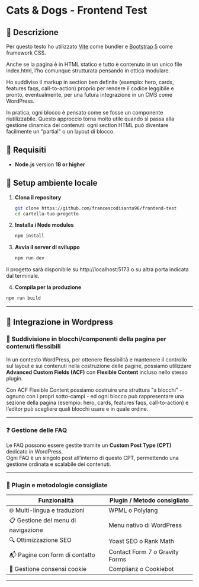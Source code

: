 # Cats & Dogs - Frontend Test

## 📌 Descrizione

Per questo testo ho utilizzato [Vite](https://vitejs.dev/) come bundler e [Bootstrap 5](https://getbootstrap.com/) come framework CSS.

Anche se la pagina è in HTML statico e tutto è contenuto in un unico file index.html, l’ho comunque strutturata pensando in ottica modulare.

Ho suddiviso il markup in section ben definite (esempio: hero, cards, features faqs, call-to-action) proprio per rendere il codice leggibile e pronto, eventualmente, per una futura integrazione in un CMS come WordPress.

In pratica, ogni blocco è pensato come se fosse un componente riutilizzabile. Questo approccio torna molto utile quando si passa alla gestione dinamica dei contenuti: ogni section HTML può diventare facilmente un "partial" o un layout di blocco.

## 🔧 Requisiti

- **Node.js** version **18 or higher**

## 🚀 Setup ambiente locale

1. **Clona il repository**

   ```bash
   git clone https://github.com/francescodisanto96/frontend-test
   cd cartella-tuo-progetto

   ```

2. **Installa i Node modules**

   ```bash
   npm install

   ```

3. **Avvia il server di sviluppo**

   ```bash
   npm run dev
   ```

Il progetto sarà disponibile su http://localhost:5173 o su altra porta indicata dal terminale.

4. **Compila per la produzione**

```bash
npm run build

```

---

## 🚀 Integrazione in Wordpress

### 🧩 Suddivisione in blocchi/componenti della pagina per contenuti flessibili

In un contesto WordPress, per ottenere flessibilità e mantenere il controllo sul layout e sui contenuti nella costruzione delle pagine, possiamo utilizzare **Advanced Custom Fields (ACF)** con **Flexible Content** incluso nello stesso plugin.

Con ACF Flexible Content possiamo costruire una struttura "a blocchi" - ognuno con i propri sotto-campi - ed ogni blocco può rappresentare una sezione della pagina (esempio: hero, cards, features faqs, call-to-action) e l’editor può scegliere quali blocchi usare e in quale ordine.

---

### ❓ Gestione delle FAQ

Le FAQ possono essere gestite tramite un **Custom Post Type (CPT)** dedicato in WordPress.  
Ogni FAQ è un singolo post all’interno di questo CPT, permettendo una gestione ordinata e scalabile dei contenuti.

---

### 🧰 Plugin e metodologie consigliate

| Funzionalità                        | Plugin / Metodo consigliato    |
| ----------------------------------- | ------------------------------ |
| 🌐 Multi-lingua e traduzioni        | WPML o Polylang                |
| 📋 Gestione del menu di navigazione | Menu nativo di WordPress       |
| 🔍 Ottimizzazione SEO               | Yoast SEO o Rank Math          |
| 📬 Pagine con form di contatto      | Contact Form 7 o Gravity Forms |
| 🍪 Gestione consensi cookie         | Complianz o Cookiebot          |

---

